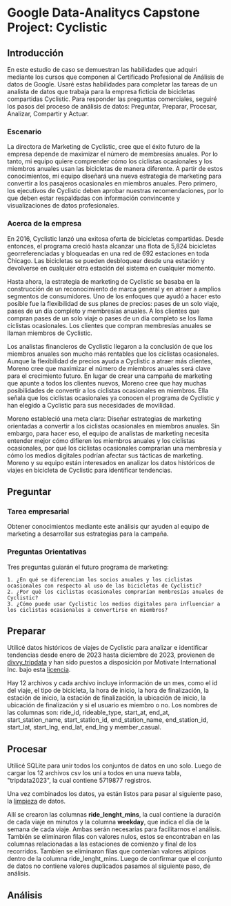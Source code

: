 # Google Data-Analitycs Capstone Project: Cyclistic

## Introducción

En este estudio de caso se demuestran las habilidades que adquiri mediante los cursos que componen al Certificado Profesional de Análisis de datos de Google. Usaré estas habilidades para completar las tareas de un analista de datos que trabaja para la empresa ficticia de bicicletas compartidas Cyclistic. Para responder las preguntas comerciales, seguiré los pasos del proceso de análisis de datos: Preguntar, Preparar, Procesar, Analizar, Compartir y Actuar.

### Escenario
La directora de Marketing de Cyclistic, cree que el éxito futuro de la empresa depende de maximizar el número de membresías anuales. Por lo tanto, mi equipo quiere comprender cómo los ciclistas ocasionales y los miembros anuales usan las bicicletas de manera diferente. A partir de estos conocimientos, mi equipo diseñará una nueva estrategia de marketing para convertir a los pasajeros ocasionales en miembros anuales. Pero primero, los ejecutivos de Cyclistic deben aprobar nuestras recomendaciones, por lo que deben estar respaldadas con información convincente y visualizaciones de datos profesionales.

### Acerca de la empresa
En 2016, Cyclistic lanzó una exitosa oferta de bicicletas compartidas. Desde entonces, el programa creció hasta alcanzar una flota de 5,824 bicicletas georreferenciadas y bloqueadas en una red de 692 estaciones en toda Chicago. Las bicicletas se pueden desbloquear desde una estación y devolverse en cualquier otra estación del sistema en cualquier momento.

Hasta ahora, la estrategia de marketing de Cyclistic se basaba en la construcción de un reconocimiento de marca general y en atraer a amplios segmentos de consumidores. Uno de los enfoques que ayudó a hacer esto posible fue la flexibilidad de sus planes de precios: pases de un solo viaje, pases de un día completo y membresías anuales. A los clientes que compran pases de un solo viaje o pases de un día completo se los llama ciclistas ocasionales. Los clientes que compran membresías anuales se llaman miembros de Cyclistic.

Los analistas financieros de Cyclistic llegaron a la conclusión de que los miembros anuales son mucho más rentables que los ciclistas ocasionales. Aunque la flexibilidad de precios ayuda a Cyclistic a atraer más clientes, Moreno cree que maximizar el número de miembros anuales será clave para el crecimiento futuro. En lugar de crear una campaña de marketing que apunte a todos los clientes nuevos, Moreno cree que hay muchas posibilidades de convertir a los ciclistas ocasionales en miembros. Ella señala que los ciclistas ocasionales ya conocen el programa de Cyclistic y han elegido a Cyclistic para sus necesidades de movilidad.

Moreno estableció una meta clara: Diseñar estrategias de marketing orientadas a convertir a los ciclistas ocasionales en miembros anuales. Sin embargo, para hacer eso, el equipo de analistas de marketing necesita entender mejor cómo difieren los miembros anuales y los ciclistas ocasionales, por qué los ciclistas ocasionales comprarían una membresía y cómo los medios digitales podrían afectar sus tácticas de marketing. Moreno y su equipo están interesados en analizar los datos históricos de viajes en bicicleta de Cyclistic para identificar tendencias.

## Preguntar

### Tarea empresarial

Obtener conocimientos mediante este análisis qur ayuden al equipo de marketing a desarrollar sus estrategias para la campaña.

### Preguntas Orientativas

Tres preguntas guiarán el futuro programa de marketing:

    1. ¿En qué se diferencian los socios anuales y los ciclistas ocasionales con respecto al uso de las bicicletas de Cyclistic?
    2. ¿Por qué los ciclistas ocasionales comprarían membresías anuales de Cyclistic?
    3. ¿Cómo puede usar Cyclistic los medios digitales para influenciar a los ciclistas ocasionales a convertirse en miembros?

## Preparar

Utilicé datos históricos de viajes de Cyclistic para analizar e identificar tendencias desde enero de 2023 hasta diciembre de 2023, provienen de [divvy_tripdata](https://divvy-tripdata.s3.amazonaws.com/index.html) y han sido puestos a disposición por Motivate International Inc. bajo esta [licencia](https://divvybikes.com/data-license-agreement).

Hay 12 archivos y cada archivo incluye información de un mes, como el id del viaje, el tipo de bicicleta, la hora de inicio, la hora de finalización, la estación de inicio, la estación de finalización, la ubicación de inicio, la ubicación de finalización y si el usuario es miembro o no. Los nombres de las columnas son: ride_id, rideable_type, start_at, end_at, start_station_name, start_station_id, end_station_name, end_station_id, start_lat, start_lng, end_lat, end_lng y member_casual.

## Procesar

Utilicé SQLite para unir todos los conjuntos de datos en uno solo. Luego de cargar los 12 archivos csv los uní a todos en una nueva tabla, "tripdata2023", la cual contiene 5719877 registros.

Una vez combinados los datos, ya están listos para pasar al siguiente paso, la [limpieza](https://github.com/ezequielgarcia13/Google-Data-Analitycs-Capstone-Project/blob/main/Limpieza%20Datos.sql) de datos.

Allí se crearon las columnas **ride_lenght_mins**, la cual contiene la duración de cada viaje en minutos y la columna **weekday**, que indica el día de la semana de cada viaje. Ambas serán necesarias para facilitarnos el análisis.
También se eliminaron filas con valores nulos, estos se encontraban en las columnas relacionadas a las estaciones de comienzo y final de los recorridos. Tambíen se eliminaron filas que contenían valores atípicos dentro de la columna ride_lenght_mins.
Luego de confirmar que el conjunto de datos no contiene valores duplicados pasamos al siguiente paso, de análisis. 

## Análisis









